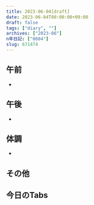 ```yaml
---
title: 2023-06-04[draft]
date: 2023-06-04T00:00:00+09:00
draft: false
tags: ["diary", ""]
archives: ["2023-06"]
n年日記: ["0604"]
slug: 671474
---
```

## 午前
- 
## 午後
- 
## 体調
- 
## その他
## 今日のTabs